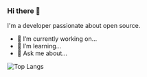 ### Hi there 👋

I'm a developer passionate about open source.

- 🔭 I’m currently working on...
- 🌱 I’m learning...
- 💬 Ask me about...

![Top Langs](https://github-readme-stats.vercel.app/api/top-langs/?username=wicketspro)
